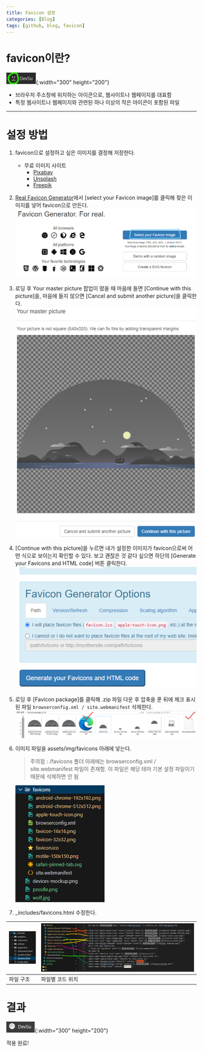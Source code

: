 ```yaml
---
title: Favicon 설정
categories: [Blog]
tags: [github, blog, favicon]
---
```


# favicon이란?
![Desktop View](/assets/img/post_img/favicon/ex.png){:width="300" height="200"}
- 브라우저 주소창에 위치하는 아이콘으로, 웹사이트나 웹페이지를 대표함
- 특정 웹사이트나 웹페이지와 관련된 하나 이상의 작은 아이콘이 포함된 파일


---


# 설정 방법


1. favicon으로 설정하고 싶은 이미지를 결정해 저장한다.
    - 무료 이미지 사이트
        - [Pixabay](https://pixabay.com/ko/)
        - [Unsplash](https://unsplash.com/ko)
        - [Freepik](https://www.freepik.com/)


2. [Real Favicon Generator](https://realfavicongenerator.net/)에서 [select your Favicon image]를 클릭해 찾은 이미지를 넣어 favicon으로 만든다.
    ![Desktop View](/assets/img/post_img/favicon/select.png)


3. 로딩 후 Your master picture 팝업이 떴을 때 마음에 들면 [Continue with this picture]을, 마음에 들지 않으면 [Cancel and submit another picture]을 클릭한다.
    ![Desktop View](/assets/img/post_img/favicon/continue.png)


4. [Continue with this picture]을 누르면 내가 설정한 이미지가 favicon으로써 어떤 식으로 보이는지 확인할 수 있다.
    보고 괜찮은 것 같다 싶으면 하단의 [Generate your Favicons and HTML code] 버튼 클릭한다.
    ![Desktop View](/assets/img/post_img/favicon/favicon.png)


5. 로딩 후 [Favicon package]를 클릭해 .zip 파일 다운 후 압축을 푼 뒤에 체크 표시 된 파일 `browserconfig.xml / site.webmanifest` 삭제한다.
    ![Desktop View](/assets/img/post_img/favicon/floder.png)


6. 이미지 파일을 assets/img/favicons 아래에 넣는다.
    > 주의점 : /favicons 폴더 아래에는 browserconfig.xml / site.webmanifest 파일이 존재함. 이 파일은 해당 테마 기본 설정 파일이기 때문에 삭제하면 안 됨

    ![Desktop View](/assets/img/post_img/favicon/favicons.png)


7. _includes/favicons.html 수정한다.

| ![Desktop View](/assets/img/post_img/favicon/rudfh.png) | ![Desktop View](/assets/img/post_img/favicon/vytl.png) |
| :----- | :--------- |
| 파일 구조 | 파일별 코드 위치 |


# 결과

![Desktop View](/assets/img/post_img/favicon/image.png){:width="300" height="200"}

적용 완료!